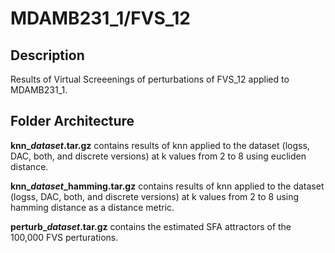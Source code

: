MDAMB231_1/FVS_12
=========
## Description
Results of Virtual Screeenings of perturbations of FVS_12 applied to MDAMB231_1.

## Folder Architecture

**knn\_*dataset*.tar.gz** contains results of knn applied to the dataset (logss, DAC, both, and discrete versions) at k values from 2 to 8 using eucliden distance.

**knn\_*dataset*_hamming.tar.gz** contains results of knn applied to the dataset (logss, DAC, both, and discrete versions) at k values from 2 to 8 using hamming distance as a distance metric.

**perturb\_*dataset*.tar.gz** contains the estimated SFA attractors of the 100,000 FVS perturations.